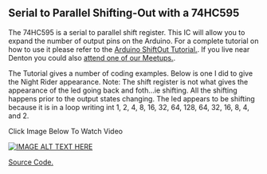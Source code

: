 Serial to Parallel Shifting-Out with a 74HC595
---------
The 74HC595 is a serial to parallel shift register.  This IC will allow you to expand the number of output pins on the Arduino.  For a complete tutorial on how to use it please refer to the [Arduino ShiftOut Tutorial.](https://www.arduino.cc/en/Tutorial/ShiftOut).  If you live near Denton you could also [attend one of our Meetups.](http://www.davidriewe.com/p/arduino-meetups.html).

The Tutorial gives a number of coding examples.  Below is one I did to give the Night Rider appearance.  Note: The shift register is not what gives the appearance of the led going back and foth...ie shifting. All the shifting happens prior to the output states changing. The led appears to be shifting because it is in a loop writing int 1, 2, 4, 8, 16, 32, 64, 128, 64, 32, 16, 8, 4, and 2.

Click Image Below To Watch Video

[![IMAGE ALT TEXT HERE](http://img.youtube.com/vi/-JyDOHiEaF0/0.jpg)](https://youtu.be/-JyDOHiEaF0)

[Source Code.](https://github.com/driewe/74HC595/blob/master/SourceCode/shiftregister-nightrider.ino)

